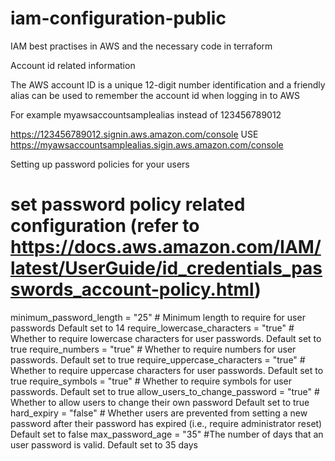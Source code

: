 # iam-configuration-public
IAM best practises in AWS and the necessary code in terraform 


Account id related information

The AWS account ID is a unique 12-digit number identification and a friendly alias can be used to remember the account id when logging in to AWS

For example myawsaccountsamplealias instead of 123456789012

https://123456789012.signin.aws.amazon.com/console  USE  https://myawsaccountsamplealias.sigin.aws.amazon.com/console


Setting up password policies for your users

# set password policy related configuration   (refer to https://docs.aws.amazon.com/IAM/latest/UserGuide/id_credentials_passwords_account-policy.html)

  minimum_password_length        = "25"    # Minimum length to require for user passwords Default set to 14
  require_lowercase_characters   = "true"  # Whether to require lowercase characters for user passwords. Default set to true
  require_numbers                = "true"  # Whether to require numbers for user passwords.  Default set to true
  require_uppercase_characters   = "true"  # Whether to require uppercase characters for user passwords. Default set to true
  require_symbols                = "true"  # Whether to require symbols for user passwords. Default set to true
  allow_users_to_change_password = "true"  # Whether to allow users to change their own password Default set to true
  hard_expiry                    = "false" # Whether users are prevented from setting a new password after their password has expired (i.e., require administrator reset) Default set to false
  max_password_age               = "35"    #The number of days that an user password is valid. Default set to 35 days  
